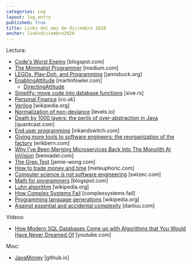 ```yaml
---
categories: Log
layout: log_entry
published: true
title: Links del mes de diciembre 2020
anchor: linksdiciembre2020
---
```


Lectura:

- [Code's Worst Enemy](https://steve-yegge.blogspot.com/2007/12/codes-worst-enemy.html) [blogspot.com]
- [The Minimalist Programmer](https://medium.com/the-minimalist/the-minimalist-programmer-c36e16ebf8ef) [medium.com]
- [LEGOs, Play-Doh, and Programming](http://weblog.jamisbuck.org/2008/11/9/legos-play-doh-and-programming) [jamisbuck.org]
- [EnablingAttitude](https://martinfowler.com/bliki/EnablingAttitude.html) [martinfowler.com]
  - [DirectingAttitude](https://martinfowler.com/bliki/DirectingAttitude.html)
- [Simplify: move code into database functions](https://sive.rs/pg) [sive.rs]
- [Personal Finance](https://memo.barrucadu.co.uk/personal-finance.html) [co.uk]
- [Verilog](https://en.wikipedia.org/wiki/Verilog) [wikipedia.org]
- [Normalization of non-deviance](https://levels.io/deviance/) [levels.io]
- [Death by 1000 layers: the perils of over-abstraction in Java](https://www.quantcast.com/blog/death-by-1000-layers-the-perils-of-over-abstraction-in-java/) [quantcast.com]
- [End user programming](https://www.inkandswitch.com/end-user-programming.html#why-end-user-programming) [inkandswitch.com]
- [Giving more tools to software engineers: the reorganization of the factory](https://erikbern.com/2020/12/16/giving-more-tools-to-software-engineers-the-reorganization-of-the-factory.html) [erikbern.com]
- [Why I've Been Merging Microservices Back Into The Monolith At InVision](https://www.bennadel.com/blog/3944-why-ive-been-merging-microservices-back-into-the-monolith-at-invision.htm) [bennadel.com]
- [The Grep Test](http://jamie-wong.com/2013/07/12/grep-test/) [jamie-wong.com]
- [How to trade money and time](https://meteuphoric.com/2014/03/25/how-to-trade-money-and-time/) [meteuphoric.com]
- [Computer science is not software engineering](https://swizec.com/blog/computer-science-is-not-software-engineering) [swizec.com]
- [Math for programmers](https://steve-yegge.blogspot.com/2006/03/math-for-programmers.html) [blogspot.com]
- [Luhn algorithm](https://en.wikipedia.org/wiki/Luhn_algorithm) [wikipedia.org]
- [How Complex Systems Fail](https://how.complexsystems.fail/) [complexsystems.fail]
- [Programming language generations](https://en.wikipedia.org/wiki/Programming_language_generations) [wikipedia.org]
- [Against essential and accidental complexity](https://danluu.com/essential-complexity/) [danluu.com]

Videos:

- [How Modern SQL Databases Come up with Algorithms that You Would Have Never Dreamed Of](https://www.youtube.com/watch?v=wTPGW1PNy_Y&list=WL&index=31) [youtube.com]

Misc:

- [JavaMoney](https://javamoney.github.io/) [github.io]